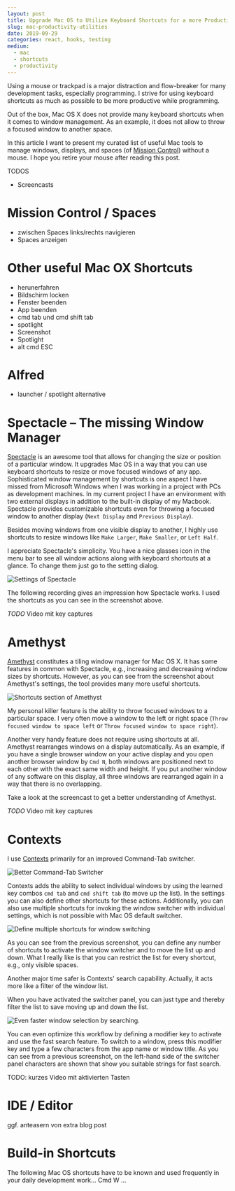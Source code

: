 ```yaml
---
layout: post
title: Upgrade Mac OS to Utilize Keyboard Shortcuts for a more Productive Development Workflow
slug: mac-productivity-utilities
date: 2019-09-29
categories: react, hooks, testing
medium:
  - mac
  - shortcuts
  - productivity
---
```


Using a mouse or trackpad is a major distraction and flow-breaker for many development tasks, especially programming.
I strive for using keyboard shortcuts as much as possible to be more productive while programming.

Out of the box, Mac OS X does not provide many keyboard shortcuts when it comes to window management. As an example, it does not allow to throw a focused window to another space.

In this article I want to present my curated list of useful Mac tools to manage windows, displays, and spaces (of [Mission Control](https://en.wikipedia.org/wiki/Mission_Control_(macOS))) without a mouse. I hope you retire your mouse after reading this post.

TODOS
- Screencasts

# Mission Control / Spaces
- zwischen Spaces links/rechts navigieren
- Spaces anzeigen

# Other useful Mac OX Shortcuts
- herunerfahren
- Bildschirm locken
- Fenster beenden
- App beenden
- cmd tab und cmd shift tab
- spotlight
- Screenshot
- Spotlight
- alt cmd ESC

# Alfred
- launcher / spotlight alternative

# Spectacle &ndash; The missing Window Manager

[Spectacle](https://www.spectacleapp.com/) is an awesome tool that allows for changing the size or position of a particular window. It upgrades Mac OS 
in a way that you can use keyboard shortcuts to resize or move focused windows of any app. Sophisticated window management by shortcuts is one aspect I have missed from Microsoft Windows when I was working in a project with PCs as development machines.  In my current project 
I have an environment with two external displays in addition to the built-in display of my Macbook. Spectacle provides 
customizable shortcuts even for throwing a focused window to another display (`Next Display` and `Previous Display`). 

Besides moving windows from one visible display to another, I highly use shortcuts to resize windows like `Make Larger`, `Make Smaller`, or `Left Half`.

I appreciate Spectacle's simplicity. You have a nice glasses icon in the menu bar to see all window actions along with keyboard shortcuts at a glance. To change them just go to the setting dialog. 

![Settings of Spectacle](../images/mac-productivity-utilities/spectacle-settings.jpg)

The following recording gives an impression how Spectacle works. I used the shortcuts as you can see in the screenshot above.

*TODO* Video mit key captures

# Amethyst

[Amethyst](https://ianyh.com/amethyst/) constitutes a tiling window manager for Mac OS X. It has some features in common with Spectacle, e.g., increasing and decreasing window sizes by shortcuts. However, as you can see from the screenshot about Amethyst's settings, the tool provides many more useful shortcuts.

![Shortcuts section of Amethyst](../images/mac-productivity-utilities/amethyst.png)

My personal killer feature is the ability to throw focused windows to a particular space. I very often move a window to the left or right space (`Throw focused window to space left` or `Throw focused window to space right`).

Another very handy feature does not require using shortcuts at all. Amethyst rearranges windows on a display automatically. As an example, if you have a single browser window on your active display and you open another browser window by `Cmd N`, both windows are positioned next to each other with the exact same width and height. If you put another window of any software on this display, all three windows are rearranged again in a way that there is no overlapping. 

Take a look at the screencast to get a better understanding of Amethyst.

*TODO* Video mit key captures

# Contexts

I use [Contexts](https://contexts.co/) primarily for an improved Command-Tab switcher.

![Better Command-Tab Switcher](../images/mac-productivity-utilities/contexts.png)

Contexts adds the ability to select individual windows by using the learned key combos `cmd tab` and `cmd shift tab` (to move up the list). In the settings you can also define other shortcuts for these actions. Additionally, you can also use multiple shortcuts for invoking the window switcher with individual settings, which is not possible with Mac OS default switcher.

![Define multiple shortcuts for window switching](../images/mac-productivity-utilities/contexts-settings.png)

As you can see from the previous screenshot, you can define any number of shortcuts to activate the window switcher and to move the list up and down. What I really like is that you can restrict the list for every shortcut, e.g., only visible spaces.

Another major time safer is Contexts' search capability. Actually, it acts more like a filter of the window list. 

When you have activated the switcher panel, you can just type and thereby filter the list to save moving up and down the list.

![Even faster window selection by searching](../images/mac-productivity-utilities/contexts-search.png).

You can even optimize this workflow by defining a modifier key to activate and use the fast search feature. To switch to a window, press this modifier key and type a few characters from the app name or window title. As you can see from a previous screenshot, on the left-hand side of the switcher panel characters are shown that show you suitable strings for fast search.

TODO: kurzes Video mit aktivierten Tasten

# IDE / Editor
ggf. anteasern von extra blog post

# Build-in Shortcuts

The following Mac OS shortcuts have to be known and used frequently in your daily development work... Cmd W ...